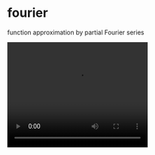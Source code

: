 # fourier
function approximation by partial Fourier series

<video width="320" height="240" controls>
  <source src="main.mp4" type="video/mp4">
</video>
